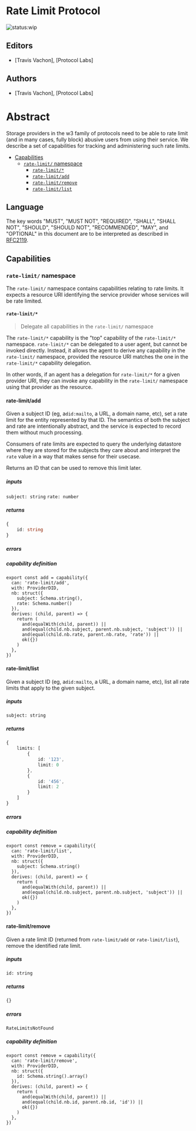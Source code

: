 # Rate Limit Protocol

![status:wip](https://img.shields.io/badge/status-wip-orange.svg?style=flat-square)

## Editors

- [Travis Vachon], [Protocol Labs]

## Authors

- [Travis Vachon], [Protocol Labs]

# Abstract

Storage providers in the w3 family of protocols need to be able to rate limit (and in many cases, fully block) abusive users
from using their service. We describe a set of capabilities for tracking and administering such rate limits.

- [Capabilities](#capabilities)
  - [`rate-limit/` namespace](#rate-limit-namespace)
    - [`rate-limit/*`](#rate-limit)
    - [`rate-limit/add`](#rate-limitadd)
    - [`rate-limit/remove`](#rate-limitremove)
    - [`rate-limit/list`](#rate-limitlist)

## Language

The key words "MUST", "MUST NOT", "REQUIRED", "SHALL", "SHALL NOT", "SHOULD", "SHOULD NOT", "RECOMMENDED", "MAY", and "OPTIONAL" in this document are to be interpreted as described in [RFC2119](https://datatracker.ietf.org/doc/html/rfc2119).

## Capabilities

### `rate-limit/` namespace

The `rate-limit/` namespace contains capabilities relating to rate limits. It expects a resource URI identifying the service provider whose services
will be rate limited.

#### `rate-limit/*`

> Delegate all capabilities in the `rate-limit/` namespace

The `rate-limit/*` capability is the "top" capability of the `rate-limit/*` namespace. `rate-limit/*` can be delegated to a user agent, but cannot be invoked directly. Instead, it allows the agent to derive any capability in the `rate-limit/` namespace, provided the resource URI matches the one in the `rate-limit/*` capability delegation.

In other words, if an agent has a delegation for `rate-limit/*` for a given provider URI, they can invoke any capability in the `rate-limit/` namespace using that provider as the resource.

#### rate-limit/add

Given a subject ID (eg, a`did:mailto`, a URL, a domain name, etc), set a rate limit for the entity represented by that ID. The semantics of both the subject and rate are intentionally abstract, and the service is expected to record them without much processing.

Consumers of rate limits are expected to query the underlying datastore where they are stored for the subjects they care about and interpret the `rate` value in a way that makes sense for their usecase.

Returns an ID that can be used to remove this limit later.

##### inputs

`subject: string`
`rate: number`

##### returns

```typescript
{
    id: string
}
```

##### errors

##### capability definition

```javascript=
export const add = capability({
  can: 'rate-limit/add',
  with: ProviderDID,
  nb: struct({
    subject: Schema.string(),
    rate: Schema.number()
  }),
  derives: (child, parent) => {
    return (
      and(equalWith(child, parent)) ||
      and(equal(child.nb.subject, parent.nb.subject, 'subject')) ||
      and(equal(child.nb.rate, parent.nb.rate, 'rate')) ||
      ok({})
    )
  },
})
```

#### rate-limit/list

Given a subject ID (eg, a`did:mailto`, a URL, a domain name, etc), list all rate limits that apply to the given subject.

##### inputs

`subject: string`

##### returns

```typescript
{
    limits: [
        {
            id: '123',
            limit: 0
        },
        {
            id: '456',
            limit: 2
        }
    ]
}
```

##### errors

##### capability definition

```javascript=
export const remove = capability({
  can: 'rate-limit/list',
  with: ProviderDID,
  nb: struct({
    subject: Schema.string()
  }),
  derives: (child, parent) => {
    return (
      and(equalWith(child, parent)) ||
      and(equal(child.nb.subject, parent.nb.subject, 'subject')) ||
      ok({})
    )
  },
})
```

#### rate-limit/remove

Given a rate limit ID (returned from `rate-limit/add` or `rate-limit/list`), remove the identified rate limit.

##### inputs

`id: string`

##### returns

```typescript
{}
```

##### errors

`RateLimitsNotFound`

##### capability definition

```javascript=
export const remove = capability({
  can: 'rate-limit/remove',
  with: ProviderDID,
  nb: struct({
    id: Schema.string().array()
  }),
  derives: (child, parent) => {
    return (
      and(equalWith(child, parent)) ||
      and(equal(child.nb.id, parent.nb.id, 'id')) ||
      ok({})
    )
  },
})
```
